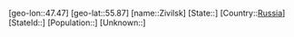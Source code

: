 ﻿---
location: [55.87,47.47]
type: City
tags:
- geo/City


SpocWebEntityId: 35840
isDeleted: false
confidential: public

---
[geo-lon::47.47]
[geo-lat::55.87]
[name::Zivilsk]
[State::]
[Country::[Russia](geo/Continent/Europe/Russia.md)]
[StateId::]
[Population::]
[Unknown::]

